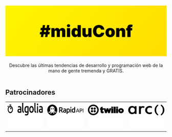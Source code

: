 <p align="center">
  <a href="https://miduconf.com" target="_blank"><img src="assets/hero.png" alt="miduconf hero"></a>
  <br/><br/>
  Descubre las últimas tendencias de desarrollo y programación web de la mano de gente tremenda y GRATIS.
  <br/><br/>
</p>

## Patrocinadores

<table>
  <tbody>
    <tr>
      <td align="center"><a href="https://utm.io/udih1#gh-light-mode-only" target="_blank"><img width="147" height="40" src="assets/algolia.svg#gh-light-mode-only" alt="Algolia" /></a><a href="https://utm.io/udih1#gh-dark-mode-only" target="_blank"><img width="147" height="40" src="assets/algolia-dark.svg#gh-dark-mode-only" alt="Algolia" />
      </a></td>
      <td align="center"><a href="https://midu.link/api#gh-light-mode-only" target="_blank"><img width="150" height="34" src="assets/rapidapi.svg#gh-light-mode-only" alt="RapidApi" /></a><a href="https://midu.link/api#gh-dark-mode-only"><img width="150" height="34" src="assets/rapidapi-dark.svg#gh-dark-mode-only" alt="RapidApi" />
      </a></td>
      <td align="center"><a href="https://www.twilio.com/referral/xdppiQ#gh-light-mode-only" target="_blank"><img width="150" height="34" src="assets/twilio.svg#gh-light-mode-only" alt="Twilio" /></a><a href="https://www.twilio.com/referral/xdppiQ#gh-dark-mode-only"><img width="150" height="34" src="assets/twilio-dark.svg#gh-dark-mode-only" alt="Twilio" />
      </a></td>
      <td align="center"><a href="https://m.arc.dev/3mjfpME#gh-light-mode-only" target="_blank"><img width="150" height="34" src="assets/arc.svg#gh-light-mode-only" alt="Arc" /></a><a href="https://m.arc.dev/3mjfpME#gh-dark-mode-only"><img width="150" height="34" src="assets/arc-dark.svg#gh-dark-mode-only" alt="Arc" />
      </a></td>
    </tr>
  </tbody>
</table>
